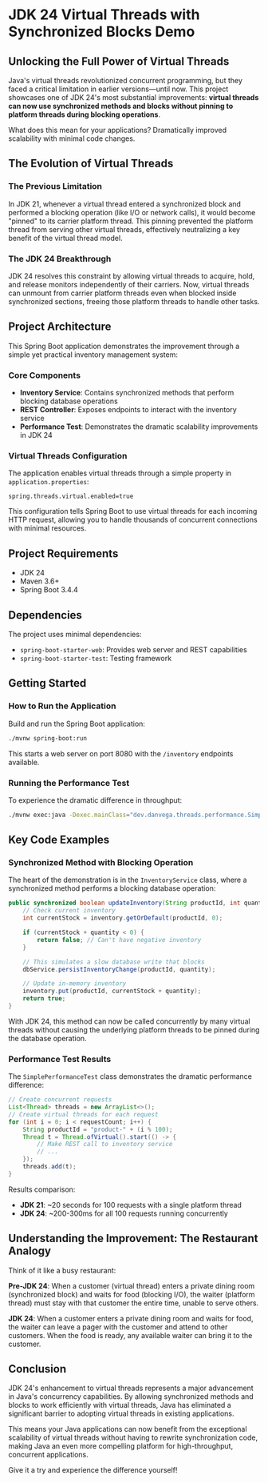 # JDK 24 Virtual Threads with Synchronized Blocks Demo

## Unlocking the Full Power of Virtual Threads

Java's virtual threads revolutionized concurrent programming, but they faced a critical limitation in earlier versions—until now. This project showcases one of JDK 24's most substantial improvements: **virtual threads can now use synchronized methods and blocks without pinning to platform threads during blocking operations**.

What does this mean for your applications? Dramatically improved scalability with minimal code changes.

## The Evolution of Virtual Threads

### The Previous Limitation

In JDK 21, whenever a virtual thread entered a synchronized block and performed a blocking operation (like I/O or network calls), it would become "pinned" to its carrier platform thread. This pinning prevented the platform thread from serving other virtual threads, effectively neutralizing a key benefit of the virtual thread model.

### The JDK 24 Breakthrough

JDK 24 resolves this constraint by allowing virtual threads to acquire, hold, and release monitors independently of their carriers. Now, virtual threads can unmount from carrier platform threads even when blocked inside synchronized sections, freeing those platform threads to handle other tasks.

## Project Architecture

This Spring Boot application demonstrates the improvement through a simple yet practical inventory management system:

### Core Components

- **Inventory Service**: Contains synchronized methods that perform blocking database operations
- **REST Controller**: Exposes endpoints to interact with the inventory service
- **Performance Test**: Demonstrates the dramatic scalability improvements in JDK 24

### Virtual Threads Configuration

The application enables virtual threads through a simple property in `application.properties`:

```properties
spring.threads.virtual.enabled=true
```

This configuration tells Spring Boot to use virtual threads for each incoming HTTP request, allowing you to handle thousands of concurrent connections with minimal resources.

## Project Requirements

- JDK 24
- Maven 3.6+
- Spring Boot 3.4.4

## Dependencies

The project uses minimal dependencies:

- `spring-boot-starter-web`: Provides web server and REST capabilities
- `spring-boot-starter-test`: Testing framework

## Getting Started

### How to Run the Application

Build and run the Spring Boot application:

```bash
./mvnw spring-boot:run
```

This starts a web server on port 8080 with the `/inventory` endpoints available.

### Running the Performance Test

To experience the dramatic difference in throughput:

```bash
./mvnw exec:java -Dexec.mainClass="dev.danvega.threads.performance.SimplePerformanceTest"
```

## Key Code Examples

### Synchronized Method with Blocking Operation

The heart of the demonstration is in the `InventoryService` class, where a synchronized method performs a blocking database operation:

```java
public synchronized boolean updateInventory(String productId, int quantity) {
    // Check current inventory
    int currentStock = inventory.getOrDefault(productId, 0);

    if (currentStock + quantity < 0) {
        return false; // Can't have negative inventory
    }

    // This simulates a slow database write that blocks
    dbService.persistInventoryChange(productId, quantity);

    // Update in-memory inventory
    inventory.put(productId, currentStock + quantity);
    return true;
}
```

With JDK 24, this method can now be called concurrently by many virtual threads without causing the underlying platform threads to be pinned during the database operation.

### Performance Test Results

The `SimplePerformanceTest` class demonstrates the dramatic performance difference:

```java
// Create concurrent requests
List<Thread> threads = new ArrayList<>();
// Create virtual threads for each request
for (int i = 0; i < requestCount; i++) {
    String productId = "product-" + (i % 100);
    Thread t = Thread.ofVirtual().start(() -> {
        // Make REST call to inventory service
        // ...
    });
    threads.add(t);
}
```

Results comparison:
- **JDK 21**: ~20 seconds for 100 requests with a single platform thread
- **JDK 24**: ~200-300ms for all 100 requests running concurrently

## Understanding the Improvement: The Restaurant Analogy

Think of it like a busy restaurant:

**Pre-JDK 24**: When a customer (virtual thread) enters a private dining room (synchronized block) and waits for food (blocking I/O), the waiter (platform thread) must stay with that customer the entire time, unable to serve others.

**JDK 24**: When a customer enters a private dining room and waits for food, the waiter can leave a pager with the customer and attend to other customers. When the food is ready, any available waiter can bring it to the customer.


## Conclusion

JDK 24's enhancement to virtual threads represents a major advancement in Java's concurrency capabilities. By allowing synchronized methods and blocks to work efficiently with virtual threads, Java has eliminated a significant barrier to adopting virtual threads in existing applications.

This means your Java applications can now benefit from the exceptional scalability of virtual threads without having to rewrite synchronization code, making Java an even more compelling platform for high-throughput, concurrent applications.

Give it a try and experience the difference yourself!
